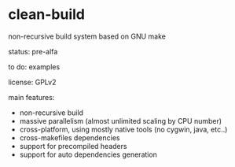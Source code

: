 # clean-build
non-recursive build system based on GNU make

status: pre-alfa

to do: examples

license: GPLv2

main features:

- non-recursive build
- massive parallelism (almost unlimited scaling by CPU number)
- cross-platform, using mostly native tools (no cygwin, java, etc..)
- cross-makefiles dependencies
- support for precompiled headers
- support for auto dependencies generation
